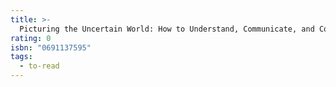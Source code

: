 ```yaml
---
title: >-
  Picturing the Uncertain World: How to Understand, Communicate, and Control Uncertainty through Graphical Display
rating: 0
isbn: "0691137595"
tags:
  - to-read
---
```


